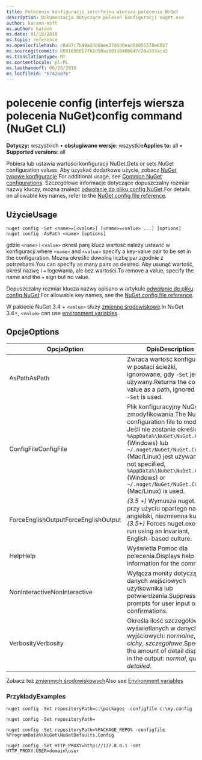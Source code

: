 ```yaml
---
title: Polecenie konfiguracji interfejsu wiersza polecenia NuGet
description: Dokumentacja dotycząca poleceń konfiguracji nuget.exe
author: karann-msft
ms.author: karann
ms.date: 01/18/2018
ms.topic: reference
ms.openlocfilehash: c0497c7b99a2de6bee37d6d0ead8b055578e60b7
ms.sourcegitcommit: b6810860b77b2d50aab031040b047c20a333aca3
ms.translationtype: MT
ms.contentlocale: pl-PL
ms.lasthandoff: 06/28/2019
ms.locfileid: "67426076"
---
```

# <a name="config-command-nuget-cli"></a><span data-ttu-id="bcfbf-103">polecenie config (interfejs wiersza polecenia NuGet)</span><span class="sxs-lookup"><span data-stu-id="bcfbf-103">config command (NuGet CLI)</span></span>

<span data-ttu-id="bcfbf-104">**Dotyczy:** wszystkich &bullet; **obsługiwane wersje**: wszystkie</span><span class="sxs-lookup"><span data-stu-id="bcfbf-104">**Applies to:** all &bullet; **Supported versions**: all</span></span>

<span data-ttu-id="bcfbf-105">Pobiera lub ustawia wartości konfiguracji NuGet.</span><span class="sxs-lookup"><span data-stu-id="bcfbf-105">Gets or sets NuGet configuration values.</span></span> <span data-ttu-id="bcfbf-106">Aby uzyskać dodatkowe użycie, zobacz [NuGet typowe konfiguracje](../consume-packages/configuring-nuget-behavior.md).</span><span class="sxs-lookup"><span data-stu-id="bcfbf-106">For additional usage, see [Common NuGet configurations](../consume-packages/configuring-nuget-behavior.md).</span></span> <span data-ttu-id="bcfbf-107">Szczegółowe informacje dotyczące dopuszczalny rozmiar nazwy kluczy, można znaleźć [odwołanie do pliku config NuGet](../reference/nuget-config-file.md).</span><span class="sxs-lookup"><span data-stu-id="bcfbf-107">For details on allowable key names, refer to the [NuGet config file reference](../reference/nuget-config-file.md).</span></span>

## <a name="usage"></a><span data-ttu-id="bcfbf-108">Użycie</span><span class="sxs-lookup"><span data-stu-id="bcfbf-108">Usage</span></span>

```cli
nuget config -Set <name>=[<value>] [<name>=<value> ...] [options]
nuget config -AsPath <name> [options]
```

<span data-ttu-id="bcfbf-109">gdzie `<name>` i `<value>` określ parę klucz wartość należy ustawić w konfiguracji.</span><span class="sxs-lookup"><span data-stu-id="bcfbf-109">where `<name>` and `<value>` specify a key-value pair to be set in the configuration.</span></span> <span data-ttu-id="bcfbf-110">Można określić dowolną liczbę par zgodnie z potrzebami.</span><span class="sxs-lookup"><span data-stu-id="bcfbf-110">You can specify as many pairs as desired.</span></span> <span data-ttu-id="bcfbf-111">Aby usunąć wartość, określ nazwę i `=` logowania, ale bez wartości.</span><span class="sxs-lookup"><span data-stu-id="bcfbf-111">To remove a value, specify the name and the `=` sign but no value.</span></span>

<span data-ttu-id="bcfbf-112">Dopuszczalny rozmiar klucza nazwy opisano w artykule [odwołanie do pliku config NuGet](../reference/nuget-config-file.md).</span><span class="sxs-lookup"><span data-stu-id="bcfbf-112">For allowable key names, see the [NuGet config file reference](../reference/nuget-config-file.md).</span></span>

<span data-ttu-id="bcfbf-113">W pakiecie NuGet 3.4 + `<value>` służy [zmienne środowiskowe](cli-ref-environment-variables.md).</span><span class="sxs-lookup"><span data-stu-id="bcfbf-113">In NuGet 3.4+, `<value>` can use [environment variables](cli-ref-environment-variables.md).</span></span>

## <a name="options"></a><span data-ttu-id="bcfbf-114">Opcje</span><span class="sxs-lookup"><span data-stu-id="bcfbf-114">Options</span></span>

| <span data-ttu-id="bcfbf-115">Opcja</span><span class="sxs-lookup"><span data-stu-id="bcfbf-115">Option</span></span> | <span data-ttu-id="bcfbf-116">Opis</span><span class="sxs-lookup"><span data-stu-id="bcfbf-116">Description</span></span> |
| --- | --- |
| <span data-ttu-id="bcfbf-117">AsPath</span><span class="sxs-lookup"><span data-stu-id="bcfbf-117">AsPath</span></span> | <span data-ttu-id="bcfbf-118">Zwraca wartość konfiguracji w postaci ścieżki, ignorowane, gdy `-Set` jest używany.</span><span class="sxs-lookup"><span data-stu-id="bcfbf-118">Returns the config value as a path, ignored when `-Set` is used.</span></span> |
| <span data-ttu-id="bcfbf-119">ConfigFile</span><span class="sxs-lookup"><span data-stu-id="bcfbf-119">ConfigFile</span></span> | <span data-ttu-id="bcfbf-120">Plik konfiguracyjny NuGet do zmodyfikowania.</span><span class="sxs-lookup"><span data-stu-id="bcfbf-120">The NuGet configuration file to modify.</span></span> <span data-ttu-id="bcfbf-121">Jeśli nie zostanie określony, `%AppData%\NuGet\NuGet.Config` (Windows) lub `~/.nuget/NuGet/NuGet.Config` (Mac/Linux) jest używany.</span><span class="sxs-lookup"><span data-stu-id="bcfbf-121">If not specified, `%AppData%\NuGet\NuGet.Config` (Windows) or `~/.nuget/NuGet/NuGet.Config` (Mac/Linux) is used.</span></span>|
| <span data-ttu-id="bcfbf-122">ForceEnglishOutput</span><span class="sxs-lookup"><span data-stu-id="bcfbf-122">ForceEnglishOutput</span></span> | <span data-ttu-id="bcfbf-123">*(3.5 +)* Wymusza nuget.exe przy użyciu opartego na język angielski, niezmienna kultura.</span><span class="sxs-lookup"><span data-stu-id="bcfbf-123">*(3.5+)* Forces nuget.exe to run using an invariant, English-based culture.</span></span> |
| <span data-ttu-id="bcfbf-124">Help</span><span class="sxs-lookup"><span data-stu-id="bcfbf-124">Help</span></span> | <span data-ttu-id="bcfbf-125">Wyświetla Pomoc dla polecenia.</span><span class="sxs-lookup"><span data-stu-id="bcfbf-125">Displays help information for the command.</span></span> |
| <span data-ttu-id="bcfbf-126">NonInteractive</span><span class="sxs-lookup"><span data-stu-id="bcfbf-126">NonInteractive</span></span> | <span data-ttu-id="bcfbf-127">Wyłącza monity dotyczące danych wejściowych użytkownika lub potwierdzenia.</span><span class="sxs-lookup"><span data-stu-id="bcfbf-127">Suppresses prompts for user input or confirmations.</span></span> |
| <span data-ttu-id="bcfbf-128">Verbosity</span><span class="sxs-lookup"><span data-stu-id="bcfbf-128">Verbosity</span></span> | <span data-ttu-id="bcfbf-129">Określa ilość szczegółów wyświetlanych w danych wyjściowych: *normalne*, *cichy*, *szczegółowe*.</span><span class="sxs-lookup"><span data-stu-id="bcfbf-129">Specifies the amount of detail displayed in the output: *normal*, *quiet*, *detailed*.</span></span> |

<span data-ttu-id="bcfbf-130">Zobacz też [zmiennych środowiskowych](cli-ref-environment-variables.md)</span><span class="sxs-lookup"><span data-stu-id="bcfbf-130">Also see [Environment variables](cli-ref-environment-variables.md)</span></span>

### <a name="examples"></a><span data-ttu-id="bcfbf-131">Przykłady</span><span class="sxs-lookup"><span data-stu-id="bcfbf-131">Examples</span></span>

```cli
nuget config -Set repositoryPath=c:\packages -configfile c:\my.config

nuget config -Set repositoryPath=

nuget config -Set repositoryPath=%PACKAGE_REPO% -configfile %ProgramData%\NuGet\NuGetDefaults.Config

nuget config -Set HTTP_PROXY=http://127.0.0.1 -set HTTP_PROXY.USER=domain\user
```
